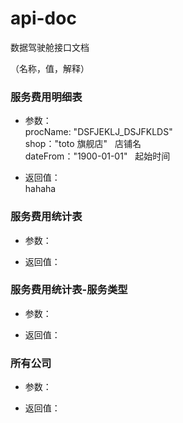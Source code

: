 # api-doc

数据驾驶舱接口文档

（名称，值，解释）

### 服务费用明细表

* 参数：  
  procName: "DSFJEKLJ_DSJFKLDS"  
  shop："toto 旗舰店"   店铺名  
  dateFrom："1900-01-01"   起始时间


* 返回值：  
  hahaha

### 服务费用统计表

* 参数：

* 返回值：

### 服务费用统计表-服务类型

* 参数：

* 返回值：

### 所有公司

* 参数：

* 返回值：
